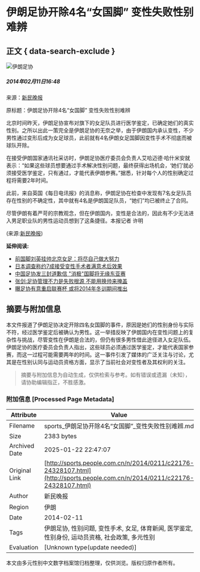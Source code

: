 # 伊朗足协开除4名“女国脚” 变性失败性别难辨

## 正文 { data-search-exclude }


![伊朗足协](http://58.68.146.78/index/?cid=&catalogs=22176&keyword=足协,伊朗国家,变性手术,球员,性别问题,球队,每日电讯报,国足,医学鉴定,女足队员&refer=)

##### 2014年02月11日16:48    
来源：[新民晚报](http://www.chinanews.com/ty/2014/02-11/5824419.shtml)    

原标题：伊朗足协开除4名“女国脚” 变性失败性别难辨

北京时间昨天，伊朗足协宣布对旗下的女足队员进行医学鉴定，已确定她们的真实性别。之所以出此一策完全是伊朗足协的无奈之举，由于伊朗国内承认变性，不少男性通过变形后成为女足球员，此前就有4名伊朗女足国脚因变性手术不彻底而被球队开除。

在接受伊朗国家通讯社采访时，伊朗足协医疗委员会负责人艾哈迈德·哈什米安就表示：“如果这些球员想要通过手术解决性别问题，最终获得出场机会，‘她们’就必须接受医学鉴定，只有通过，才能代表伊朗参赛。”据悉，针对每个人的性别确定过程将需要2年时间。

此前，来自英国《每日电讯报》的消息称，伊朗足协在检查中发现有7名女足队员存在性别的不确定性，其中就有4名是伊朗国足队员，“她们”均已被终止了合同。

尽管伊朗有着严苛的宗教观念，但在伊朗国内，变性是合法的，因此有不少无法进入男足职业队的男性运动员想到了这条捷径。本报记者 许明

(来源:[新民晚报](http://www.chinanews.com/ty/2014/02-11/5824419.shtml))

**延伸阅读:**

- [前国脚刘英挂帅北京女足：将尽自己做大努力](http://sports.people.com.cn/n/2014/0126/c22176-24231096.html)
- [日本调查称约7成接受变性手术者满意术后效果](http://travel.people.com.cn/n/2013/0711/c41570-22158967.html)
- [中国足协发三封道歉信 "消极"国脚将无缘东亚赛](http://sports.people.com.cn/n/2013/0625/c22176-21967309.html)
- [张剑:足协管理不力是失败根源 不能用换帅来掩盖](http://sports.people.com.cn/n/2013/0625/c22176-21959932.html)
- [曝足协有意重启联赛杯 或将2014年冬训期间推出](http://sports.people.com.cn/n/2013/0528/c22176-21646783.html)
<!-- tcd_original_link http://sports.people.com.cn/n/2014/0211/c22176-24328107.html -->


## 摘要与附加信息

<!-- tcd_abstract -->
本文件报道了伊朗足协决定开除四名女国脚的事件，原因是她们的性别身份与实际不符，经过医学鉴定后被确认为男性。这一举措反映了伊朗国内在变性问题上的复杂性与挑战，尽管变性在伊朗是合法的，但仍有很多男性借此途径进入女足队伍。伊朗足协的医疗委员会负责人指出，这些球员必须通过医学鉴定，才能代表国家参赛，而这一过程可能需要两年的时间。这一事件引发了媒体的广泛关注与讨论，尤其是在性别认同与运动员资格方面，显示了当前社会对变性者及其权利的关注。
<!-- tcd_abstract_end -->

> 摘要与附加信息为自动生成，仅供检索与参考。如有错误或遗漏（未知），请协助编辑指正，不胜感激。

### 附加信息 [Processed Page Metadata]

| Attribute       | Value                                  |
|-----------------|----------------------------------------|
| Filename        | sports_伊朗足协开除4名“女国脚”_变性失败性别难辨.md                             |
| Size            | 2383 bytes                           |
| Archived Date   | 2025-01-22 22:47:07                             |
| Original Link   | [http://sports.people.com.cn/n/2014/0211/c22176-24328107.html](http://sports.people.com.cn/n/2014/0211/c22176-24328107.html)                       |
| Author          | 新民晚报                               |
| Region          | 伊朗                               |
| Date            | 2014-02-11                                 |
| Tags            | 伊朗足协, 性别问题, 变性手术, 女足, 体育新闻, 医学鉴定, 性别身份, 运动员资格, 社会政策, 多元性别                                 |
| Evaluation            | [Unknown type(update needed)]                                 |
<!-- tcd_table_end -->

本文由多元性别中文数字档案馆归档整理，仅供浏览。版权归原作者所有。
